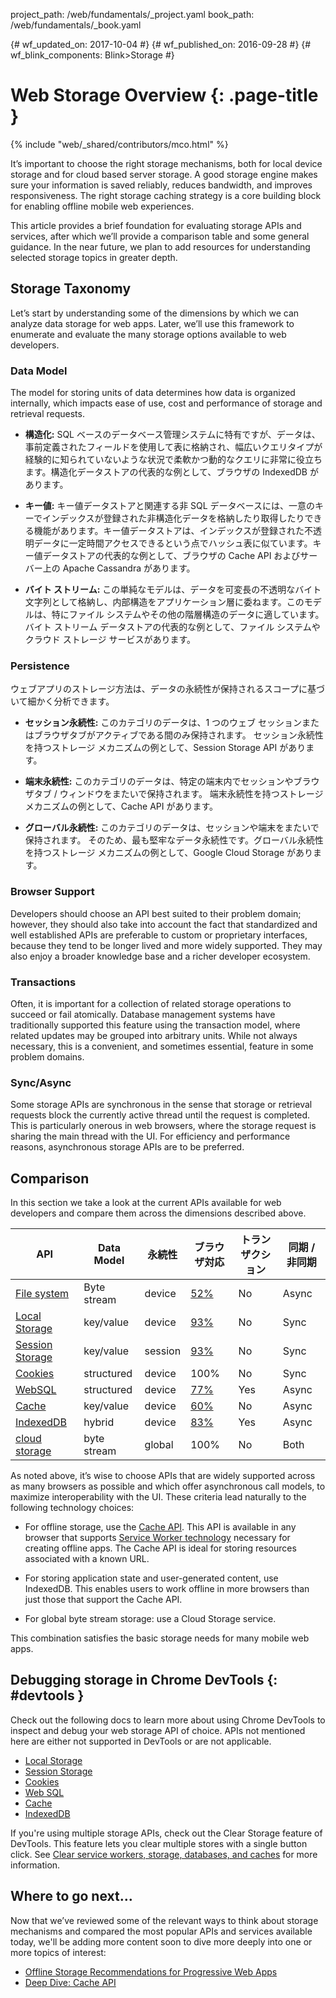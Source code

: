 project_path: /web/fundamentals/_project.yaml
book_path: /web/fundamentals/_book.yaml

{# wf_updated_on: 2017-10-04 #}
{# wf_published_on: 2016-09-28 #}
{# wf_blink_components: Blink>Storage #}

# Web Storage Overview {: .page-title }

{% include "web/_shared/contributors/mco.html" %}

It’s important to choose the right storage mechanisms, both for local device
storage and for cloud based server storage. A good storage engine makes sure
your information is saved reliably, reduces bandwidth, and improves
responsiveness. The right storage caching strategy is a core building block for
enabling offline mobile web experiences.

This article provides a brief foundation for evaluating storage APIs and
services, after which we’ll provide a comparison table and some general
guidance. In the near future, we plan to add resources for understanding
selected storage topics in greater depth.

## Storage Taxonomy

Let’s start by understanding some of the dimensions by which we can analyze data
storage for web apps. Later, we’ll use this framework to enumerate and evaluate
the many storage options available to web developers.

### Data Model

The model for storing units of data determines how data is organized internally,
which impacts ease of use, cost and performance of storage and retrieval
requests.

- **構造化:** SQL ベースのデータベース管理システムに特有ですが、データは、事前定義されたフィールドを使用して表に格納され、幅広いクエリタイプが経験的に知られていないような状況で柔軟かつ動的なクエリに非常に役立ちます。構造化データストアの代表的な例として、ブラウザの IndexedDB があります。

- **キー値:** キー値データストアと関連する非 SQL データベースには、一意のキーでインデックスが登録された非構造化データを格納したり取得したりできる機能があります。キー値データストアは、インデックスが登録された不透明データに一定時間アクセスできるという点でハッシュ表に似ています。キー値データストアの代表的な例として、ブラウザの Cache API およびサーバー上の Apache Cassandra があります。

- **バイト ストリーム:** この単純なモデルは、データを可変長の不透明なバイト文字列として格納し、内部構造をアプリケーション層に委ねます。このモデルは、特にファイル システムやその他の階層構造のデータに適しています。バイト ストリーム データストアの代表的な例として、ファイル システムやクラウド ストレージ サービスがあります。

### Persistence

ウェブアプリのストレージ方法は、データの永続性が保持されるスコープに基づいて細かく分析できます。


- **セッション永続性:** このカテゴリのデータは、1 つのウェブ セッションまたはブラウザタブがアクティブである間のみ保持されます。 セッション永続性を持つストレージ メカニズムの例として、Session Storage API があります。

- **端末永続性:** このカテゴリのデータは、特定の端末内でセッションやブラウザタブ / ウィンドウをまたいで保持されます。 端末永続性を持つストレージ メカニズムの例として、Cache API があります。

- **グローバル永続性:** このカテゴリのデータは、セッションや端末をまたいで保持されます。 そのため、最も堅牢なデータ永続性です。グローバル永続性を持つストレージ メカニズムの例として、Google Cloud Storage があります。

### Browser Support

Developers should choose an API best suited to their problem domain; however,
they should also take into account the fact that standardized and well
established APIs are preferable to custom or proprietary interfaces, because
they tend to be longer lived and more widely supported. They may also enjoy a
broader knowledge base and a richer developer ecosystem.

### Transactions

Often, it is important for a collection of related storage operations to
succeed or fail atomically. Database management systems have traditionally
supported this feature using the transaction model, where related updates may be
grouped into arbitrary units. While not always necessary, this is a convenient,
and sometimes essential, feature in some problem domains.

### Sync/Async

Some storage APIs are synchronous in the sense that storage or retrieval
requests block the currently active thread until the request is completed. This
is particularly onerous in web browsers, where the storage request is sharing
the main thread with the UI. For efficiency and performance reasons,
asynchronous storage APIs are to be preferred.

## Comparison

In this section we take a look at the current APIs available for web developers
and compare them across the dimensions described above.


<table>
  <thead>
    <th>API</th>
    <th>Data
Model</th>
    <th>永続性</th>
    <th>ブラウザ対応</th>
    <th>トランザクション</th>
    <th>同期 / 非同期</th>
  </thead>
  <tbody>
    <tr>
      <td><a href="https://developer.mozilla.org/en-US/docs/Web/API/FileSystem">File system</a></td>
      <td>Byte stream</td>
      <td>device</td>
      <td><a href="http://caniuse.com/#feat=filesystem">52%</a></td>
      <td>No</td>
      <td>Async</td>
    </tr>
    <tr>
      <td>
        <a href="https://developer.mozilla.org/en-US/docs/Web/API/Window/localStorage">
          Local Storage
        </a>
      </td>
      <td>key/value</td>
      <td>device</td>
      <td><a href="http://caniuse.com/#feat=namevalue-storage">93%</a></td>
      <td>No</td>
      <td>Sync</td>
    </tr>
    <tr>
      <td>
        <a href="https://developer.mozilla.org/en-US/docs/Web/API/Window/sessionStorage">
          Session Storage
        </a>
      </td>
      <td>key/value</td>
      <td>session</td>
      <td><a href="http://caniuse.com/#feat=namevalue-storage">93%</a></td>
      <td>No</td>
      <td>Sync</td>
    </tr>
    <tr>
      <td><a href="https://developer.mozilla.org/en-US/docs/Web/HTTP/Cookies">Cookies</a></td>
      <td>structured</td>
      <td>device</td>
      <td>100%</td>
      <td>No</td>
      <td>Sync</td>
    </tr>
    <tr>
      <td><a href="https://www.w3.org/TR/webdatabase/">WebSQL</a></td>
      <td>structured</td>
      <td>device</td>
      <td><a href="http://caniuse.com/#feat=sql-storage">77%</a></td>
      <td>Yes</td>
      <td>Async</td>
    </tr>
    <tr>
      <td>
        <a href="https://developer.mozilla.org/en-US/docs/Web/API/CacheStorage">Cache</a>
      </td>
      <td>key/value</td>
      <td>device</td>
      <td><a href="http://caniuse.com/#feat=serviceworkers">60%</a></td>
      <td>No</td>
      <td>Async</td>
    </tr>
    <tr>
      <td>
        <a href="https://developer.mozilla.org/en-US/docs/Web/API/IndexedDB_API">IndexedDB</a>
      </td>
      <td>hybrid</td>
      <td>device</td>
      <td><a href="http://caniuse.com/#feat=indexeddb">83%</a></td>
      <td>Yes</td>
      <td>Async</td>
    </tr>
    <tr>
      <td><a href="https://cloud.google.com/storage/">cloud storage</a></td>
      <td>byte stream</td>
      <td>global</td>
      <td>100%</td>
      <td>No</td>
      <td>Both</td>
    </tr>
  </tbody>
<tbody>
</tbody>
</table>


As noted above, it’s wise to choose APIs that are widely supported across as
many browsers as possible and which offer asynchronous call models, to maximize
interoperability with the UI. These criteria lead naturally to the following
technology choices:

- For offline storage, use the [Cache API](cache-api). This API is available in any browser that
    supports [Service Worker technology](https://jakearchibald.github.io/isserviceworkerready/)
    necessary for creating offline apps. The Cache API is ideal for storing resources associated with a
    known URL.

- For storing application state and user-generated content, use IndexedDB. This enables users to
    work offline in more browsers than just those that support the Cache API.

- For global byte stream storage: use a Cloud Storage service.

This combination satisfies the basic storage needs for many mobile web apps.

## Debugging storage in Chrome DevTools {: #devtools }

Check out the following docs to learn more about using Chrome DevTools to
inspect and debug your web storage API of choice. APIs not mentioned
here are either not supported in DevTools or are not applicable.

- [Local Storage](/web/tools/chrome-devtools/manage-data/local-storage#local-storage)
- [Session Storage](/web/tools/chrome-devtools/manage-data/local-storage#session-storage)
- [Cookies](/web/tools/chrome-devtools/manage-data/cookies)
- [Web SQL](/web/tools/chrome-devtools/manage-data/local-storage#web-sql)
- [Cache](/web/tools/chrome-devtools/progressive-web-apps#caches)
- [IndexedDB](/web/tools/chrome-devtools/manage-data/local-storage#indexeddb)

If you're using multiple storage APIs, check out the Clear Storage feature of
DevTools. This feature lets you clear multiple stores with a single button
click. See [Clear service workers, storage, databases, and
caches](/web/tools/chrome-devtools/manage-data/local-storage#clear-storage) for
more information.

## Where to go next…

Now that we’ve reviewed some of the relevant ways to think about storage
mechanisms and compared the most popular APIs and services available today,
we'll be adding more content soon to dive more deeply into one or more topics
of interest:

- [Offline Storage Recommendations for Progressive Web Apps](offline-for-pwa)
- [Deep Dive: Cache API](cache-api)
